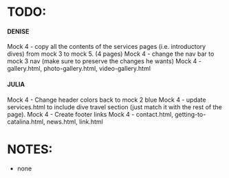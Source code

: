 TODO:
===
#### DENISE
Mock 4 - copy all the contents of the services pages (i.e. introductory dives) from mock 3 to mock 5. (4 pages)
Mock 4 - change the nav bar to mock 3 nav (make sure to preserve the changes he wants) 
Mock 4 - gallery.html, photo-gallery.html, video-gallery.html

#### JULIA
Mock 4 - Change header colors back to mock 2 blue
Mock 4 - update services.html to include dive travel section (just match it with the rest of the page).
Mock 4 - Create footer links
Mock 4 - contact.html, getting-to-catalina.html, news.html, link.html

NOTES:
===
+ none
